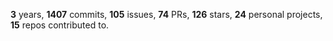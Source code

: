 **3** years, **1407** commits, **105** issues, **74** PRs, **126** stars, **24** personal projects, **15** repos contributed to.
